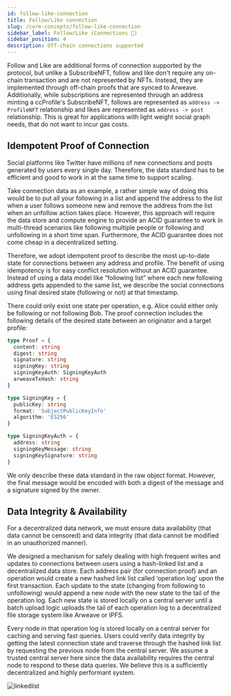 ```yaml
---
id: follow-like-connection
title: Follow/Like connection
slug: /core-concepts/follow-like-connection
sidebar_label: Follow/Like (Connections 👥)
sidebar_position: 4
description: Off-chain connections supported
---
```


Follow and Like are additional forms of connection supported by the protocol, but unlike a SubscribeNFT, follow and like don't require any on-chain transaction and are not represented by NFTs. Instead, they are implemented through off-chain proofs that are synced to Arweave. Additionally, while subscriptions are represented through an address minting a ccProfile's SubscribeNFT, follows are represented as `address -> ProfileNFT` relationship and likes are represented as `address -> post` relationship. This is great for applications with light weight social graph needs, that do not want to incur gas costs.

## Idempotent Proof of Connection

Social platforms like Twitter have millions of new connections and posts generated by users every single day. Therefore, the data standard has to be efficient and good to work in at the same time to support scaling.

Take connection data as an example, a rather simple way of doing this would be to put all your following in a list and append the address to the list when a user follows someone new and remove the address from the list when an unfollow action takes place. However, this approach will require the data store and compute engine to provide an ACID guarantee to work in multi-thread scenarios like following multiple people or following and unfollowing in a short time span. Furthermore, the ACID guarantee does not come cheap in a decentralized setting.

Therefore, we adopt idempotent proof to describe the most up-to-date state for connections between any address and profile. The benefit of using idempotency is for easy conflict resolution without an ACID guarantee. Instead of using a data model like “following list” where each new following address gets appended to the same list, we describe the social connections using final desired state (following or not) at that timestamp.

There could only exist one state per operation, e.g. Alice could either only be following or not following Bob. The proof connection includes the following details of the desired state between an originator and a target profile:

```ts
type Proof = {
  content: string
  digest: string
  signature: string
  signingKey: string
  signingKeyAuth: SigningKeyAuth
  arweaveTxHash: string
}

type SigningKey = {
  publicKey: string
  format: 'SubjectPublicKeyInfo'
  algorithm: 'ES256'
}

type SigningKeyAuth = {
  address: string
  signingKeyMessage: string
  signingKeySignature: string
}
```

We only describe these data standard in the raw object format. However, the final message would be encoded with both a digest of the message and a signature signed by the owner.

## Data Integrity & Availability

For a decentralized data network, we must ensure data availability (that data cannot be censored) and data integrity (that data cannot be modified in an unauthorized manner).

We designed a mechanism for safely dealing with high frequent writes and updates to connections between users using a hash-linked list and a decentralized data store. Each address pair (for connection proof) and an operation would create a new hashed link list called ‘operation log’ upon the first transaction. Each update to the state (changing from following to unfollowing) would append a new node with the new state to the tail of the operation log. Each new state is stored locally on a central server until a batch upload logic uploads the tail of each operation log to a decentralized file storage system like Arweave or IPFS.

Every node in that operation log is stored locally on a central server for caching and serving fast queries. Users could verify data integrity by getting the latest connection state and traverse through the hashed link list by requesting the previous node from the central server. We assume a trusted central server here since the data availability requires the central node to respond to these data queries. We believe this is a sufficiently decentralized and highly performant system.

![linkedlist](/img/v2/linkedlist.png)
